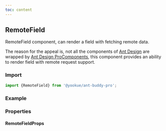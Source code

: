 ```yaml
---
toc: content
---
```


## RemoteField

RemoteField component, can render a field with fetching remote data.

The reason for the appeal is, not all the components of [Ant Design](https://ant.design) are wrapped by [Ant Design ProComponents](https://procomponents.ant.design), this component provides an ability to render field with remote request support.

### Import

```jsx | pure
import {RemoteField} from '@yookue/ant-buddy-pro';
```

### Example

<code src="./demo.en-US.tsx"></code>

### Properties

#### RemoteFieldProps

<API src="@/field/RemoteField/index.tsx" hideTitle></API>
